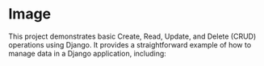 # Image
 This project demonstrates basic Create, Read, Update, and Delete (CRUD) operations using Django. It provides a straightforward example of how to manage data in a Django application, including:
